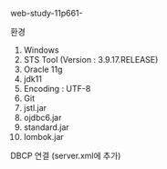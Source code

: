 web-study-11p661-

환경
01. Windows
02. STS Tool (Version : 3.9.17.RELEASE)
03. Oracle 11g
04. jdk11
05. Encoding : UTF-8
06. Git
07. jstl.jar
08. ojdbc6.jar
09. standard.jar
10. lombok.jar

DBCP 연결 (server.xml에 추가)
<Context docBase="web-study-11p661-" path="/web-study-11p661-" reloadable="true" source="org.eclipse.jst.jee.server:web-study-11p661-">
	<Resource auth="Container" driverClassName="oracle.jdbc.OracleDriver" maxIdle="10" maxTotal="20" maxWaitMillis="-1" name="jdbc/myoracle" password="tiger" type="javax.sql.DataSource" url="jdbc:oracle:thin:@127.0.0.1:1521:xe" username="scott"/>
</Context>